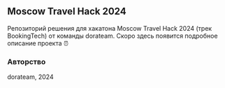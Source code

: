 ## Moscow Travel Hack 2024
Репозиторий решения для хакатона Moscow Travel Hack 2024 (трек BookingTech) от команды dorateam. Скоро здесь появится подробное описание проекта ⏰

### Авторство
dorateam, 2024
